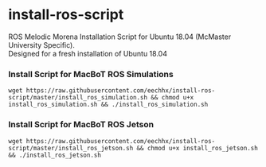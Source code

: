 # install-ros-script
ROS Melodic Morena Installation Script for Ubuntu 18.04 (McMaster University Specific).  
Designed for a fresh installation of Ubuntu 18.04

### Install Script for MacBoT ROS Simulations
```
wget https://raw.githubusercontent.com/eechhx/install-ros-script/master/install_ros_simulation.sh && chmod u+x install_ros_simulation.sh && ./install_ros_simulation.sh
```
### Install Script for MacBoT ROS Jetson 
```
wget https://raw.githubusercontent.com/eechhx/install-ros-script/master/install_ros_jetson.sh && chmod u+x install_ros_jetson.sh && ./install_ros_jetson.sh
```
